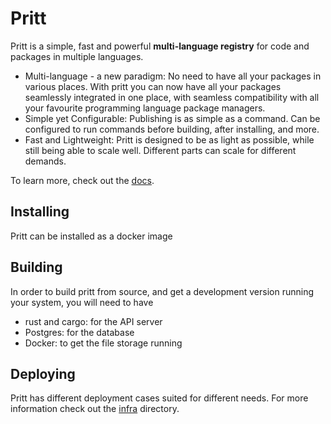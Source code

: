 # Pritt

Pritt is a simple, fast and powerful **multi-language registry** for code and
packages in multiple languages.

- Multi-language - a new paradigm: No need to have all your packages in various
  places. With pritt you can now have all your packages seamlessly integrated in
  one place, with seamless compatibility with all your favourite programming
  language package managers.
- Simple yet Configurable: Publishing is as simple as a command. Can be
  configured to run commands before building, after installing, and more.
- Fast and Lightweight: Pritt is designed to be as light as possible, while
  still being able to scale well. Different parts can scale for different
  demands.

To learn more, check out the [docs](./docs).

## Installing

Pritt can be installed as a docker image

## Building

In order to build pritt from source, and get a development version running your
system, you will need to have

- rust and cargo: for the API server
- Postgres: for the database
- Docker: to get the file storage running

## Deploying

Pritt has different deployment cases suited for different needs. For more
information check out the [infra](./infra) directory.
